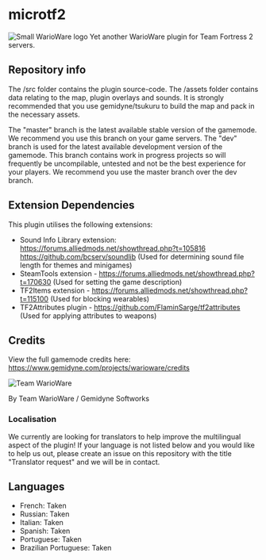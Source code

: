 # microtf2

![Small WarioWare logo](https://cdn.jsdelivr.net/gh/gemidyne/microtf2@master/assets/square-logo-200x200.png)
Yet another WarioWare plugin for Team Fortress 2 servers.

## Repository info

The /src folder contains the plugin source-code. 
The /assets folder contains data relating to the map, plugin overlays and sounds. It is strongly recommended that you use gemidyne/tsukuru to build the map and pack in the necessary assets.

The "master" branch is the latest available stable version of the gamemode. We recommend you use this branch on your game servers.
The "dev" branch is used for the latest available development version of the gamemode. This branch contains work in progress projects so will frequently be uncompilable, untested and not be the best experience for your players. We recommend you use the master branch over the dev branch.

## Extension Dependencies

This plugin utilises the following extensions:

- Sound Info Library extension: https://forums.alliedmods.net/showthread.php?t=105816   https://github.com/bcserv/soundlib (Used for determining sound file length for themes and minigames)
- SteamTools extension - https://forums.alliedmods.net/showthread.php?t=170630 (Used for setting the game description)
- TF2Items extension - https://forums.alliedmods.net/showthread.php?t=115100 (Used for blocking wearables)
- TF2Attributes plugin - https://github.com/FlaminSarge/tf2attributes (Used for applying attributes to weapons)

## Credits

View the full gamemode credits here: https://www.gemidyne.com/projects/warioware/credits

![Team WarioWare](https://cdn.jsdelivr.net/gh/gemidyne/microtf2@master/assets/team_warioware.png)

By Team WarioWare / Gemidyne Softworks

### Localisation

We currently are looking for translators to help improve the multilingual aspect of the plugin! If your language is not listed below and you would like to help us out, please create an issue on this repository with the title "Translator request" and we will be in contact.

## Languages

- French: Taken
- Russian: Taken
- Italian: Taken
- Spanish: Taken
- Portuguese: Taken
- Brazilian Portuguese: Taken
